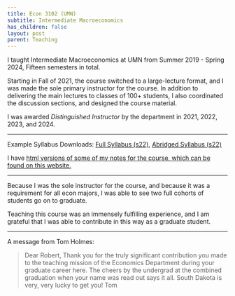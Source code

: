 ```yaml
---
title: Econ 3102 (UMN)
subtitle: Intermediate Macroeconomics
has_children: false
layout: post
parent: Teaching
---
```




I taught Intermediate Macroeconomics at UMN from Summer 2019 - Spring 2024, Fifteen semesters in total.


Starting in Fall of 2021, the course switched to a large-lecture format,
and I was made the sole primary instructor for the course.
In addition to delivering the main lectures to classes of 100+ students, 
I also coordinated the discussion sections, and designed the course material.

I was awarded *Distinguished Instructor* by the department in 2021, 2022, 2023, and 2024.


---


Example Syllabus Downloads:
[Full Syllabus (s22)](../files/3102_s22_syllabus_comprehensive.pdf),
[Abridged Syllabus (s22)](../files/3102_s22_syllabus_compact.pdf)

I have [html versions of some of my notes for the course, which can be found on this website.](https://www.rmwinslow.com/3102/topic-overview.html)
<!--These notes could also be found on the course's Canvas page.-->


---

Because I was the sole instructor for the course, 
and because it was a requirement for all econ majors,
I was able to see two full cohorts of students go on to graduate.

Teaching this course was an immensely fulfilling experience, 
and I am grateful that I was able to contribute in this way as a graduate student.

---

A message from Tom Holmes:

> Dear Robert,
Thank you for the truly significant contribution you made to the teaching mission of the Economics Department during your graduate career here.
The cheers by the undergrad at the combined graduation when your name was read out says it all.
South Dakota is very, very lucky to get you!
Tom

